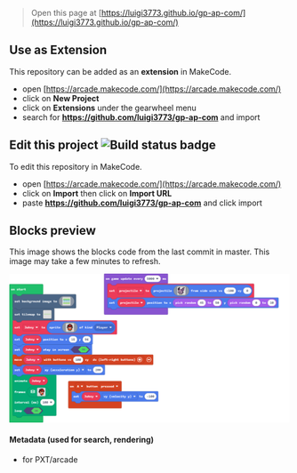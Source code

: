  


> Open this page at [https://luigi3773.github.io/gp-ap-com/](https://luigi3773.github.io/gp-ap-com/)

## Use as Extension

This repository can be added as an **extension** in MakeCode.

* open [https://arcade.makecode.com/](https://arcade.makecode.com/)
* click on **New Project**
* click on **Extensions** under the gearwheel menu
* search for **https://github.com/luigi3773/gp-ap-com** and import

## Edit this project ![Build status badge](https://github.com/luigi3773/gp-ap-com/workflows/MakeCode/badge.svg)

To edit this repository in MakeCode.

* open [https://arcade.makecode.com/](https://arcade.makecode.com/)
* click on **Import** then click on **Import URL**
* paste **https://github.com/luigi3773/gp-ap-com** and click import

## Blocks preview

This image shows the blocks code from the last commit in master.
This image may take a few minutes to refresh.

![A rendered view of the blocks](https://github.com/luigi3773/gp-ap-com/raw/master/.github/makecode/blocks.png)

#### Metadata (used for search, rendering)

* for PXT/arcade
<script src="https://makecode.com/gh-pages-embed.js"></script><script>makeCodeRender("{{ site.makecode.home_url }}", "{{ site.github.owner_name }}/{{ site.github.repository_name }}");</script>
